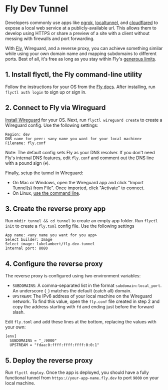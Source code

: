 # Fly Dev Tunnel

Developers commonly use apps like [ngrok](https://ngrok.com), [localtunnel](https://localtunnel.github.io/www/), and [cloudflared](https://github.com/cloudflare/cloudflared) to expose a local web service at a publicly-available url. This allows them to develop using HTTPS or share a preview of a site with a client without messing with firewalls and port forwarding.

With [Fly](https://fly.io), Wireguard, and a reverse proxy, you can achieve something similar while using your own domain name and mapping subdomains to different ports. Best of all, it's free as long as you stay within Fly's [generous limits](https://fly.io/docs/about/pricing/).

## 1. Install flyctl, the Fly command-line utility

Follow the instructions for your OS from the [Fly docs](https://fly.io/docs/flyctl/installing/). After installing, run `flyctl auth login` to sign up or sign in.

## 2. Connect to Fly via Wireguard

[Install Wireguard](https://www.wireguard.com/install/) for your OS. Next, run `flyctl wireguard create` to create a Wireguard config. Use the following settings:

```
Region: dev
DNS name for peer: <any name you want for your local machine>
Filename: fly.conf
```

Note: The default config sets Fly as your DNS resolver. If you don't need Fly's internal DNS features, edit `fly.conf` and comment out the DNS line with a pound sign (`#`).

Finally, setup the tunnel in Wireguard:
- On Mac or Windows, open the Wireguard app and click "Import Tunnel(s) from File". Once imported, click "Activate" to connect.
- On Linux, [use the command line](https://fly.io/docs/reference/wireguard/).

## 3. Create the reverse proxy app

Run `mkdir tunnel && cd tunnel` to create an empty app folder. Run `flyctl init` to create a `fly.toml` config file. Use the following settings

```
App name: <any name you want for you app>
Select builder: Image
Select image: lukelambert/fly-dev-tunnel
Internal port: 8080
```

## 4. Configure the reverse proxy

The reverse proxy is configured using two environment variables:

- `SUBDOMAINS`: A comma-separated list in the format `subdomain:local_port`. An underscore (`_`) matches the default (catch all) domain.
- `UPSTREAM`: The IPv6 address of your local machine on the Wireguard network. To find this value, open the `fly.conf` file created in step 2 and copy the address starting with `fd` and ending just before the forward slash.

Edit `fly.toml` and add these lines at the bottom, replacing the values with your own:

```
[env]
  SUBDOMAINS = "_:9000"
  UPSTREAM = "fdaa:0:ffff:ffff:ffff:0:0:1"
```

## 5. Deploy the reverse proxy

Run `flyctl deploy`. Once the app is deployed, you should have a fully functional tunnel from `https://your-app-name.fly.dev` to port `9000` on your local machine.
